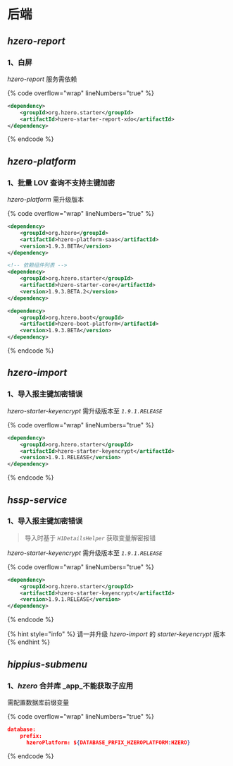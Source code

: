 # 后端

## _hzero-report_

### 1、白屏

_hzero-report_ 服务需依赖

{% code overflow="wrap" lineNumbers="true" %}
```xml
<dependency>
    <groupId>org.hzero.starter</groupId>
    <artifactId>hzero-starter-report-xdo</artifactId>
</dependency>
```
{% endcode %}



## _hzero-platform_

### 1、批量 LOV 查询不支持主键加密

_hzero-platform_ 需升级版本

{% code overflow="wrap" lineNumbers="true" %}
```xml
<dependency>
    <groupId>org.hzero</groupId>
    <artifactId>hzero-platform-saas</artifactId>
    <version>1.9.3.BETA</version>
</dependency>

<!-- 依赖组件列表 -->
<dependency>
    <groupId>org.hzero.starter</groupId>
    <artifactId>hzero-starter-core</artifactId>
    <version>1.9.3.BETA.2</version>
</dependency>

<dependency>
    <groupId>org.hzero.boot</groupId>
    <artifactId>hzero-boot-platform</artifactId>
    <version>1.9.3.BETA</version>
</dependency>
```
{% endcode %}



## _hzero-import_

### 1、导入报主键加密错误

_hzero-starter-keyencrypt_ 需升级版本至 _`1.9.1.RELEASE`_

{% code overflow="wrap" lineNumbers="true" %}
```xml
<dependency>
    <groupId>org.hzero.starter</groupId>
    <artifactId>hzero-starter-keyencrypt</artifactId>
    <version>1.9.1.RELEASE</version>
</dependency>
```
{% endcode %}



## _hssp-service_

### 1、导入报主键加密错误

> 导入时基于 _`H1DetailsHelper`_ 获取变量解密报错

_hzero-starter-keyencrypt_ 需升级版本至 _`1.9.1.RELEASE`_

{% code overflow="wrap" lineNumbers="true" %}
```xml
<dependency>
    <groupId>org.hzero.starter</groupId>
    <artifactId>hzero-starter-keyencrypt</artifactId>
    <version>1.9.1.RELEASE</version>
</dependency>
```
{% endcode %}

{% hint style="info" %}
请一并升级 _hzero-import_ 的 _starter-keyencrypt_ 版本
{% endhint %}



## _hippius-submenu_

### 1、_hzero_ 合并库 _app_不能获取子应用

&#x20;需配置数据库前缀变量

{% code overflow="wrap" lineNumbers="true" %}
```json
database:
    prefix:
      hzeroPlatform: ${DATABASE_PRFIX_HZEROPLATFORM:HZERO}
```
{% endcode %}

